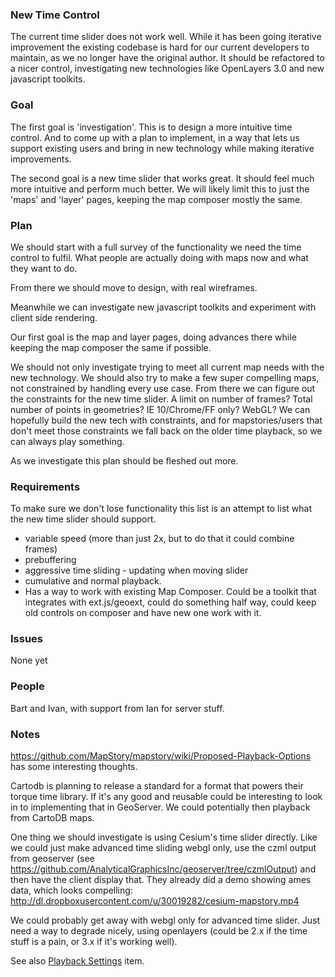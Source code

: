 ### New Time Control

The current time slider does not work well. While it has been going iterative improvement the 
existing codebase is hard for our current developers to maintain, as we no longer have the original
author. It should be refactored to a nicer control, investigating new technologies like OpenLayers 3.0
and new javascript toolkits. 

### Goal

The first goal is 'investigation'. This is to design a more intuitive time control. And to come up with a 
plan to implement, in a way that lets us support existing users and bring in new technology while making
iterative improvements.

The second goal is a new time slider that works great. It should feel much more intuitive and perform
much better. We will likely limit this to just the 'maps' and 'layer' pages, keeping the map composer
mostly the same. 

### Plan

We should start with a full survey of the functionality we need the time control to fulfil. What people
are actually doing with maps now and what they want to do.

From there we should move to design, with real wireframes.

Meanwhile we can investigate new javascript toolkits and experiment with client side rendering.

Our first goal is the map and layer pages, doing advances there while keeping the map composer the same if possible.

We should not only investigate trying to meet all current map needs with the new technology. We should also
try to make a few super compelling maps, not constrained by handling every use case. From there we can figure
out the constraints for the new time slider. A limit on number of frames? Total number of points in geometries?
IE 10/Chrome/FF only? WebGL? We can hopefully build the new tech with constraints, and for mapstories/users that
don't meet those constraints we fall back on the older time playback, so we can always play something. 

As we investigate this plan should be fleshed out more.


### Requirements
 
To make sure we don't lose functionality this list is an attempt to list what the new time slider should support.

 - variable speed (more than just 2x, but to do that it could combine frames)
 - prebuffering
 - aggressive time sliding - updating when moving slider
 - cumulative and normal playback.
 - Has a way to work with existing Map Composer. Could be a toolkit that integrates with ext.js/geoext, could do 
something half way, could keep old controls on composer and have new one work with it.

### Issues
None yet

### People
Bart and Ivan, with support from Ian for server stuff.

### Notes
https://github.com/MapStory/mapstory/wiki/Proposed-Playback-Options has some interesting thoughts.

Cartodb is planning to release a standard for a format that powers their torque time library. If it's any good
and reusable could be interesting to look in to implementing that in GeoServer. We could potentially then playback
from CartoDB maps.

One thing we should investigate is using Cesium's time slider directly. Like we could just make advanced
time sliding webgl only, use the czml output from geoserver (see https://github.com/AnalyticalGraphicsInc/geoserver/tree/czmlOutput)
and then have the client display that. They already did a demo showing ames data, which looks compelling:
http://dl.dropboxusercontent.com/u/30019282/cesium-mapstory.mp4

We could probably get away with webgl only for advanced time slider. Just need a way to degrade nicely, using
openlayers (could be 2.x if the time stuff is a pain, or 3.x if it's working well).

See also [Playback Settings](playback-settings.md) item.
